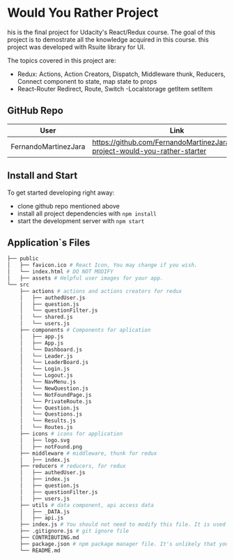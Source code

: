 # Would You Rather Project

his is the final project for Udacity's React/Redux course. The goal of this project is to demostrate all the knowledge acquired in this course. this project was developed with Rsuite library for UI.

The topics covered in this project are:

- Redux: 
    Actions, 
    Action Creators,
    Dispatch, 
    Middleware thunk,
    Reducers, 
    Connect component to state,
    map state to props
- React-Router
    Redirect,
    Route,
    Switch
-Localstorage
    getItem
    setItem

## GitHub Repo

User | Link
------------ | -------------
FernandoMartinezJara | <https://github.com/FernandoMartinezJara/reactnd-project-would-you-rather-starter>

## Install and Start

To get started developing right away:

- clone github repo mentioned above
- install all project dependencies with `npm install`
- start the development server with `npm start`

## Application`s Files

```bash
├── public
│   ├── favicon.ico # React Icon, You may change if you wish.
│   └── index.html # DO NOT MODIFY
│   ├── assets # Helpful user images for your app.
└── src
    ├── actions # actions and actions creators for redux
    │   ├── authedUser.js
    │   ├── question.js
    │   └── questionFilter.js
    │   └── shared.js
    │   └── users.js
    ├── components # Components for aplication
    │   ├── app.js
    │   ├── App.js
    │   └── Dashboard.js
    │   └── Leader.js
    │   └── LeaderBoard.js
    │   └── Login.js
    │   └── Logout.js
    │   └── NavMenu.js
    │   └── NewQuestion.js
    │   └── NotFoundPage.js
    │   └── PrivateRoute.js
    │   └── Question.js
    │   └── Questions.js
    │   └── Results.js
    │   └── Routes.js
    ├── icons # icons for application
    │   ├── logo.svg
    │   ├── notFound.png
    ├── middleware # middleware, thunk for redux
    │   ├── index.js
    ├── reducers # reducers, for redux
    │   ├── authedUser.js
    │   ├── index.js
    │   ├── question.js
    │   ├── questionFilter.js
    │   ├── users.js
    ├── utils # data component, api access data
    │   ├── _DATA.js
    │   ├── api.js
    ├── index.js # You should not need to modify this file. It is used for DOM rendering only.
    ├── .gitignore.js # git ignore file
    ├── CONTRIBUTING.md
    ├── package.json # npm package manager file. It's unlikely that you'll need to modify this.
    └── README.md
```
